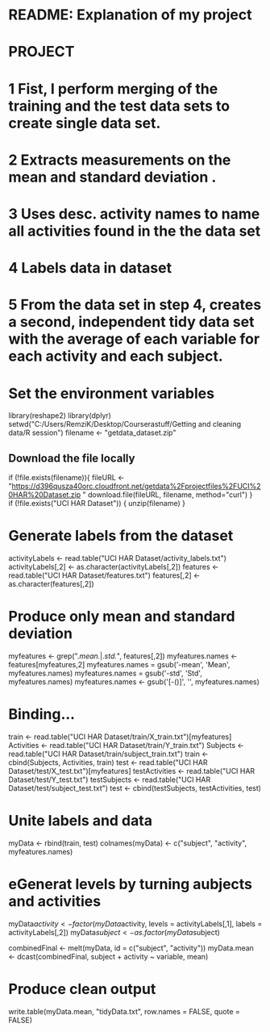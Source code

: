 # README: Explanation of my project

# PROJECT
# 1 Fist, I perform merging of the  training and the test data sets to create single data set.
# 2 Extracts  measurements on the mean and standard deviation  .
# 3 Uses  desc. activity names to name all activities found in the the data set
# 4 Labels data in dataset 
# 5 From the data set in step 4, creates a second, independent tidy data set with the average of each variable for each activity and each subject.

# Set the environment variables
library(reshape2)
library(dplyr)
setwd("C:/Users/RemziK/Desktop/Courserastuff/Getting and cleaning data/R session")
filename <- "getdata_dataset.zip"

## Download the file locally
if (!file.exists(filename)){
  fileURL <- "https://d396qusza40orc.cloudfront.net/getdata%2Fprojectfiles%2FUCI%20HAR%20Dataset.zip "
  download.file(fileURL, filename, method="curl")
}  
if (!file.exists("UCI HAR Dataset")) { 
  unzip(filename) 
}

# Generate labels from the dataset
activityLabels <- read.table("UCI HAR Dataset/activity_labels.txt")
activityLabels[,2] <- as.character(activityLabels[,2])
features <- read.table("UCI HAR Dataset/features.txt")
features[,2] <- as.character(features[,2])

# Produce only mean and standard deviation
myfeatures <- grep(".*mean.*|.*std.*", features[,2])
myfeatures.names <- features[myfeatures,2]
myfeatures.names = gsub('-mean', 'Mean', myfeatures.names)
myfeatures.names = gsub('-std', 'Std', myfeatures.names)
myfeatures.names <- gsub('[-()]', '', myfeatures.names)

# Binding...
train <- read.table("UCI HAR Dataset/train/X_train.txt")[myfeatures]
Activities <- read.table("UCI HAR Dataset/train/Y_train.txt")
Subjects <- read.table("UCI HAR Dataset/train/subject_train.txt")
train <- cbind(Subjects, Activities, train)
test <- read.table("UCI HAR Dataset/test/X_test.txt")[myfeatures]
testActivities <- read.table("UCI HAR Dataset/test/Y_test.txt")
testSubjects <- read.table("UCI HAR Dataset/test/subject_test.txt")
test <- cbind(testSubjects, testActivities, test)

# Unite labels and data
myData <- rbind(train, test)
colnames(myData) <- c("subject", "activity", myfeatures.names)

#  eGenerat levels by turning aubjects and activities
myData$activity <- factor(myData$activity, levels = activityLabels[,1], labels = activityLabels[,2])
myData$subject <- as.factor(myData$subject)

 
combinedFinal <- melt(myData, id = c("subject", "activity"))
myData.mean <- dcast(combinedFinal, subject + activity ~ variable, mean)

# Produce clean output
write.table(myData.mean, "tidyData.txt", row.names = FALSE, quote = FALSE)


